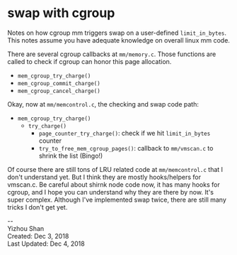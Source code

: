 # swap with cgroup

Notes on how cgroup mm triggers swap on a user-defined `limit_in_bytes`.
This notes assume you have adequate knowledge on overall linux mm code.

There are several cgroup callbacks at `mm/memory.c`. Those functions are called to check if cgroup can honor this page allocation.

- `mem_cgroup_try_charge()`
- `mem_cgroup_commit_charge()`
- `mem_cgroup_cancel_charge()`

Okay, now at `mm/memcontrol.c`, the checking and swap code path:

- `mem_cgroup_try_charge()`
	- `try_charge()`
		- `page_counter_try_charge()`: check if we hit `limit_in_bytes` counter
		- `try_to_free_mem_cgroup_pages()`: callback to `mm/vmscan.c` to shrink the list (Bingo!)

Of course there are still tons of LRU related code at `mm/memcontrol.c` that I don't understand yet. But I think they are mostly hooks/helpers for vmscan.c. Be careful about shirnk node code now, it has many hooks for cgroup, and I hope you can understand why they are there by now. It's super complex. Although I've implemented swap twice, there are still many tricks I don't get yet.


--  
Yizhou Shan  
Created: Dec 3, 2018  
Last Updated: Dec 4, 2018
